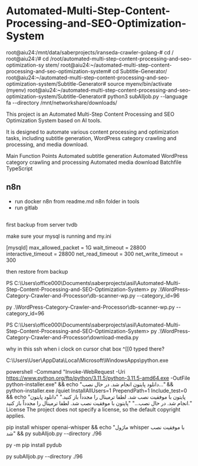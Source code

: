 # Automated-Multi-Step-Content-Processing-and-SEO-Optimization-System


root@aiu24:/mnt/data/saberprojects/iranseda-crawler-golang-# cd /
root@aiu24:/# cd /root/automated-multi-step-content-processing-and-seo-optimization-sy                                                               stem/
root@aiu24:~/automated-multi-step-content-processing-and-seo-optimization-system# cd Subtitle-Generator/                                             root@aiu24:~/automated-multi-step-content-processing-and-seo-optimization-system/Subtitle-Generator# source myenv/bin/activate                       (myenv) root@aiu24:~/automated-multi-step-content-processing-and-seo-optimization-system/Subtitle-Generator# python3 subAlljob.py --language fa --directory /mnt/networkshare/downloads/



This project is an Automated Multi-Step Content Processing and SEO Optimization System based on AI tools. 

It is designed to automate various content processing and optimization tasks, including subtitle generation, WordPress category crawling and processing, and media download.

Main Function Points
Automated subtitle generation
Automated WordPress category crawling and processing
Automated media download
Batchfile
TypeScript





## n8n

 - run docker n8n from readme.md n8n folder in tools
 - run gitlab


## 

first backup from server tvdb

make sure your mysql is running and my.ini 

[mysqld]
max_allowed_packet = 1G
wait_timeout = 28800
interactive_timeout = 28800
net_read_timeout = 300
net_write_timeout = 300


then restore from backup





PS C:\Users\office000\Documents\saberprojects\asil\Automated-Multi-Step-Content-Processing-and-SEO-Optimization-System> py .\WordPress-Category-Crawler-and-Processor\db-scanner-wp.py --category_id=96

py .\WordPress-Category-Crawler-and-Processor\db-scanner-wp.py --category_id=96



PS C:\Users\office000\Documents\saberprojects\asil\Automated-Multi-Step-Content-Processing-and-SEO-Optimization-System> py .\WordPress-Category-Crawler-and-Processor\download-media.py


why in this ssh when i clock on cursor chat box ^[[0 typed there?

C:\Users\User\AppData\Local\Microsoft\WindowsApps\python.exe


powershell -Command "Invoke-WebRequest -Uri https://www.python.org/ftp/python/3.11.5/python-3.11.5-amd64.exe -OutFile python-installer.exe" && echo "دانلود پایتون انجام شد. در حال نصب..." && python-installer.exe /quiet InstallAllUsers=1 PrependPath=1 Include_test=0 && echo "پایتون با موفقیت نصب شد. لطفا ترمینال را مجدداً باز کنید."
"دانلود پایتون انجام شد. در حال نصب..." 
"پایتون با موفقیت نصب شد. لطفا ترمینال را مجدداً باز کنید."
License
The project does not specify a license, so the default copyright applies.

pip install whisper openai-whisper && echo "ماژول whisper با موفقیت نصب شد" && py subAlljob.py --directory ./96    

py -m pip install pydub

py subAlljob.py --directory ./96
